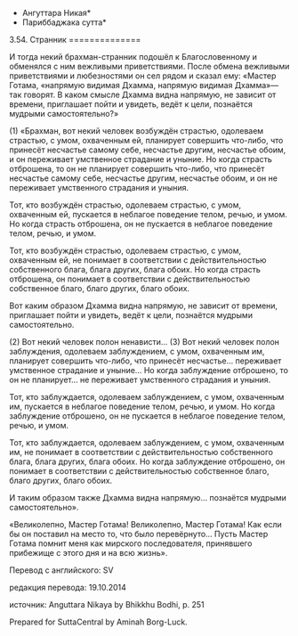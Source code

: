 * Ангуттара Никая*
* Париббаджака сутта*

3\.54\. Странник
\=\=\=\=\=\=\=\=\=\=\=\=\=\=

И тогда некий брахман\-странник подошёл к Благословенному и обменялся с ним вежливыми приветствиями\. После обмена вежливыми приветствиями и любезностями он сел рядом и сказал ему: «Мастер Готама, «напрямую видимая Дхамма, напрямую видимая Дхамма»—так говорят\. В каком смысле Дхамма видна напрямую, не зависит от времени, приглашает пойти и увидеть, ведёт к цели, познаётся мудрыми самостоятельно?»

\(1\) «Брахман, вот некий человек возбуждён страстью, одолеваем страстью, с умом, охваченным ей, планирует совершить что\-либо, что принесёт несчастье самому себе, несчастье другим, несчастье обоим, и он переживает умственное страдание и уныние\. Но когда страсть отброшена, то он не планирует совершить что\-либо, что принесёт несчастье самому себе, несчастье другим, несчастье обоим, и он не переживает умственного страдания и уныния\.

Тот, кто возбуждён страстью, одолеваем страстью, с умом, охваченным ей, пускается в неблагое поведение телом, речью, и умом\. Но когда страсть отброшена, он не пускается в неблагое поведение телом, речью, и умом\.

Тот, кто возбуждён страстью, одолеваем страстью, с умом, охваченным ей, не понимает в соответствии с действительностью собственного блага, блага других, блага обоих\. Но когда страсть отброшена, он понимает в соответствии с действительностью собственное благо, благо других, благо обоих\.

Вот каким образом Дхамма видна напрямую, не зависит от времени, приглашает пойти и увидеть, ведёт к цели, познаётся мудрыми самостоятельно\.

\(2\) Вот некий человек полон ненависти… \(3\) Вот некий человек полон заблуждения, одолеваем заблуждением, с умом, охваченным им, планирует совершить что\-либо, что принесёт несчастье… переживает умственное страдание и уныние… Но когда заблуждение отброшено, то он не планирует… не переживает умственного страдания и уныния\.

Тот, кто заблуждается, одолеваем заблуждением, с умом, охваченным им, пускается в неблагое поведение телом, речью, и умом\. Но когда заблуждение отброшено, он не пускается в неблагое поведение телом, речью, и умом\.

Тот, кто заблуждается, одолеваем заблуждением, с умом, охваченным им, не понимает в соответствии с действительностью собственного блага, блага других, блага обоих\. Но когда заблуждение отброшено, он понимает в соответствии с действительностью собственное благо, благо других, благо обоих\.

И таким образом также Дхамма видна напрямую… познаётся мудрыми самостоятельно»\.

«Великолепно, Мастер Готама\! Великолепно, Мастер Готама\! Как если бы он поставил на место то, что было перевёрнуто… Пусть Мастер Готама помнит меня как мирского последователя, принявшего прибежище с этого дня и на всю жизнь»\.

Перевод с английского: SV

редакция перевода: 19\.10\.2014

источник: Anguttara Nikaya by Bhikkhu Bodhi, p\. 251

Prepared for SuttaCentral by Aminah Borg\-Luck\.